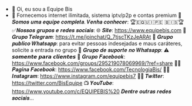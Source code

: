 - 👋 Oi, eu sou a Equipe Bis
- 👀 Fornecemos internet ilimitada, sistema iptv/p2p e contas premium
👔𝑺𝒐𝒎𝒐𝒔 𝒖𝒎𝒂 𝒆𝒒𝒖𝒊𝒑𝒆 𝒄𝒐𝒎𝒑𝒍𝒆𝒕𝒂. 𝑽𝒆𝒏𝒉𝒂 𝒄𝒐𝒏𝒉𝒆𝒄𝒆𝒓:
🏆🇪‌🇶‌🇺‌🇮‌🇵‌🇪‌  🇧‌🇮‌🇸‌🏆
✅𝑵𝒐𝒔𝒔𝒐𝒔 𝒈𝒓𝒖𝒑𝒐𝒔 𝒆 𝒓𝒆𝒅𝒆𝒔 𝒔𝒐𝒄𝒊𝒂𝒊𝒔:
🌐 𝑺𝒊𝒕𝒆: https://www.equipebis.com
👥 𝑮𝒓𝒖𝒑𝒐 𝑻𝒆𝒍𝒆𝒈𝒓𝒂𝒎: https://t.me/joinchat/Q_7tjscTKzJeARAt
👥 𝑮𝒓𝒖𝒑𝒐 𝒑𝒖𝒃𝒍𝒊𝒄𝒐 𝑾𝒉𝒂𝒕𝒔𝒂𝒑𝒑: para evitar pessoas indesejadas e maus caráteres, solicite a entrada no grupo
👥 𝑮𝒓𝒖𝒑𝒐 𝒅𝒆 𝒔𝒖𝒑𝒐𝒓𝒕𝒆 𝒏𝒐 𝑾𝒉𝒂𝒕𝒔𝒂𝒑𝒑: ⚠️ 𝙨𝙤𝙢𝙚𝙣𝙩𝙚 𝙥𝙖𝙧𝙖 𝙘𝙡𝙞𝙚𝙣𝙩𝙚𝙨
👥 𝑮𝒓𝒖𝒑𝒐 𝑭𝒂𝒄𝒆𝒃𝒐𝒐𝒌: https://www.facebook.com/groups/295219078069969/?ref=share
👩‍💻 𝑷𝒂𝒈𝒊𝒏𝒂 𝑭𝒂𝒄𝒆𝒃𝒐𝒐𝒌: https://www.facebook.com/TecnologiaBis/
👩‍💻 𝑰𝒏𝒔𝒕𝒂𝒈𝒓𝒂𝒎: https://www.instagram.com/equipebis7
👩‍💻 𝑻𝒘𝒊𝒕𝒕𝒆𝒓: https://twitter.com/BisEquipe
📺 𝒀𝒐𝒖𝑻𝒖𝒃𝒆: https://www.youtube.com/c/EQUIPEBIS%20
𝑫𝒆𝒏𝒕𝒓𝒆 𝒐𝒖𝒕𝒓𝒂𝒔 𝒓𝒆𝒅𝒆𝒔 𝒔𝒐𝒄𝒊𝒂𝒊𝒔...
<!---
canaldobis/canaldobis é um repositório ✨ especial ✨ porque seu `README.md` (este arquivo) aparece no seu perfil do GitHub.
Você pode clicar no link Visualizar para dar uma olhada nas suas alterações.
--->

